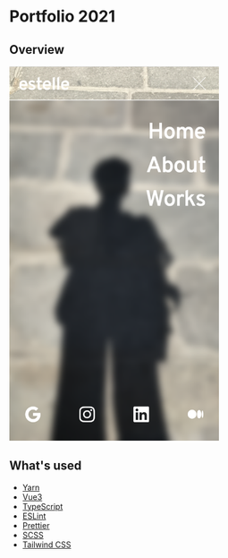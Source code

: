 # Portfolio 2021

## Overview

<img src="/docs/img/portfolio-preview.png" width="375" aria-hidden="true" />

<br />

## What's used

- [Yarn](https://yarnpkg.com/)
- [Vue3](https://v3.vuejs.org/guide/introduction.html)
- [TypeScript](https://www.typescriptlang.org/)
- [ESLint](https://eslint.org/)
- [Prettier](https://prettier.io/)
- [SCSS](https://sass-lang.com/)
- [Tailwind CSS](https://tailwindcss.com/)
